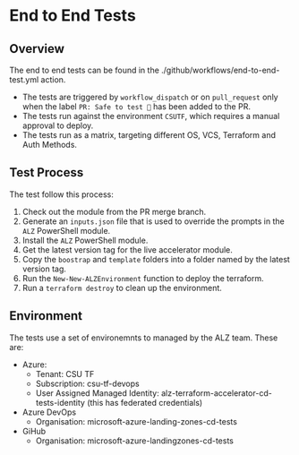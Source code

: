 # End to End Tests

## Overview

The end to end tests can be found in the ./github/workflows/end-to-end-test.yml action.

- The tests are triggered by `workflow_dispatch` or on `pull_request` only when the label `PR: Safe to test 🧪` has been added to the PR.
- The tests run against the environment `CSUTF`, which requires a manual approval to deploy.
- The tests run as a matrix, targeting different OS, VCS, Terraform and Auth Methods.

## Test Process

The test follow this process:

1. Check out the module from the PR merge branch.
1. Generate an `inputs.json` file that is used to override the prompts in the `ALZ` PowerShell module.
1. Install the `ALZ` PowerShell module.
1. Get the latest version tag for the live accelerator module.
1. Copy the `boostrap` and `template` folders into a folder named by the latest version tag.
1. Run the `New-New-ALZEnvironment` function to deploy the terraform.
1. Run a `terraform destroy` to clean up the environment.

## Environment

The tests use a set of environemnts to managed by the ALZ team. These are:

- Azure:
  - Tenant: CSU TF
  - Subscription: csu-tf-devops
  - User Assigned Managed Identity: alz-terraform-accelerator-cd-tests-identity (this has federated credentials)
- Azure DevOps
  - Organisation: microsoft-azure-landing-zones-cd-tests
- GiHub
  - Organisation: microsoft-azure-landingzones-cd-tests
